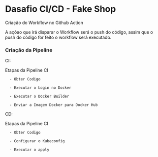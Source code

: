 # Dasafio CI/CD - Fake Shop

Criação do Workflow no Github Action

A açõao que irá disparar o Workflow será o push do código, assim que o push do código for feito o workflow será executado.

### Criação da Pipeline 
 CI:

 Etapas da Pipeline CI

      - Obter Codigo

      - Executar o Login no Docker

      - Executar o Docker Builder

      - Enviar a Imagem Docker para Docker Hub

CD:

Etapas da Pipeline CI

      - Obter Codigo

      - Configurar o Kubeconfig

      - Executar o apply
